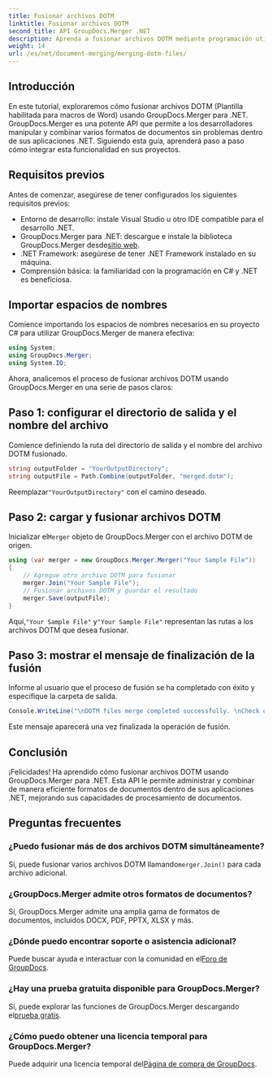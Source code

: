 ```yaml
---
title: Fusionar archivos DOTM
linktitle: Fusionar archivos DOTM
second_title: API GroupDocs.Merger .NET
description: Aprenda a fusionar archivos DOTM mediante programación utilizando GroupDocs.Merger para .NET. Esta guía completa proporciona instrucciones paso a paso para los desarrolladores.
weight: 14
url: /es/net/document-merging/merging-dotm-files/
---
```

## Introducción
En este tutorial, exploraremos cómo fusionar archivos DOTM (Plantilla habilitada para macros de Word) usando GroupDocs.Merger para .NET. GroupDocs.Merger es una potente API que permite a los desarrolladores manipular y combinar varios formatos de documentos sin problemas dentro de sus aplicaciones .NET. Siguiendo esta guía, aprenderá paso a paso cómo integrar esta funcionalidad en sus proyectos.
## Requisitos previos
Antes de comenzar, asegúrese de tener configurados los siguientes requisitos previos:
- Entorno de desarrollo: instale Visual Studio u otro IDE compatible para el desarrollo .NET.
-  GroupDocs.Merger para .NET: descargue e instale la biblioteca GroupDocs.Merger desde[sitio web](https://releases.groupdocs.com/merger/net/).
- .NET Framework: asegúrese de tener .NET Framework instalado en su máquina.
- Comprensión básica: la familiaridad con la programación en C# y .NET es beneficiosa.

## Importar espacios de nombres
Comience importando los espacios de nombres necesarios en su proyecto C# para utilizar GroupDocs.Merger de manera efectiva:
```csharp
using System; 
using GroupDocs.Merger;
using System.IO;
```

Ahora, analicemos el proceso de fusionar archivos DOTM usando GroupDocs.Merger en una serie de pasos claros:
## Paso 1: configurar el directorio de salida y el nombre del archivo
Comience definiendo la ruta del directorio de salida y el nombre del archivo DOTM fusionado.
```csharp
string outputFolder = "YourOutputDirectory";
string outputFile = Path.Combine(outputFolder, "merged.dotm");
```
 Reemplazar`"YourOutputDirectory"` con el camino deseado.
## Paso 2: cargar y fusionar archivos DOTM
 Inicializar el`Merger` objeto de GroupDocs.Merger con el archivo DOTM de origen.
```csharp
using (var merger = new GroupDocs.Merger.Merger("Your Sample File"))
{
    // Agregue otro archivo DOTM para fusionar
    merger.Join("Your Sample File");
    // Fusionar archivos DOTM y guardar el resultado
    merger.Save(outputFile);
}
```
 Aquí,`"Your Sample File"` y`"Your Sample File"` representan las rutas a los archivos DOTM que desea fusionar.
## Paso 3: mostrar el mensaje de finalización de la fusión
Informe al usuario que el proceso de fusión se ha completado con éxito y especifique la carpeta de salida.
```csharp
Console.WriteLine("\nDOTM files merge completed successfully. \nCheck output in {0}", outputFolder);
```
Este mensaje aparecerá una vez finalizada la operación de fusión.

## Conclusión
¡Felicidades! Ha aprendido cómo fusionar archivos DOTM usando GroupDocs.Merger para .NET. Esta API le permite administrar y combinar de manera eficiente formatos de documentos dentro de sus aplicaciones .NET, mejorando sus capacidades de procesamiento de documentos.

## Preguntas frecuentes
### ¿Puedo fusionar más de dos archivos DOTM simultáneamente?
 Sí, puede fusionar varios archivos DOTM llamando`merger.Join()` para cada archivo adicional.
### ¿GroupDocs.Merger admite otros formatos de documentos?
Sí, GroupDocs.Merger admite una amplia gama de formatos de documentos, incluidos DOCX, PDF, PPTX, XLSX y más.
### ¿Dónde puedo encontrar soporte o asistencia adicional?
 Puede buscar ayuda e interactuar con la comunidad en el[Foro de GroupDocs](https://forum.groupdocs.com/c/merger/32).
### ¿Hay una prueba gratuita disponible para GroupDocs.Merger?
 Sí, puede explorar las funciones de GroupDocs.Merger descargando el[prueba gratis](https://releases.groupdocs.com/).
### ¿Cómo puedo obtener una licencia temporal para GroupDocs.Merger?
 Puede adquirir una licencia temporal del[Página de compra de GroupDocs](https://purchase.groupdocs.com/temporary-license/).